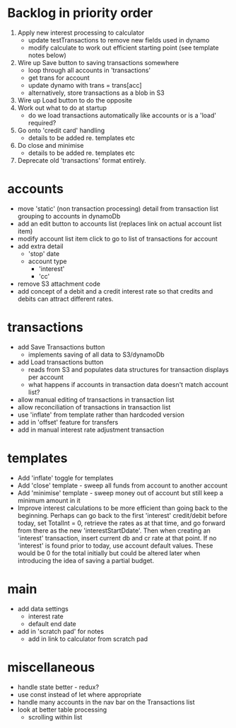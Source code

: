 Backlog in priority order
=========================
1. Apply new interest processing to calculator
    - update testTransactions to remove new fields used in dynamo
    - modify calculate to work out efficient starting point (see template notes below)
2. Wire up Save button to saving transactions somewhere
    - loop through all accounts in 'transactions'
    - get trans for account
    - update dynamo with trans = trans[acc]
    - alternatively, store transactions as a blob in S3
3. Wire up Load button to do the opposite
4. Work out what to do at startup
    - do we load transactions automatically like accounts or is a 'load' required?
5. Go onto 'credit card' handling
    - details to be added re. templates etc
6. Do close and minimise
    - details to be added re. templates etc
7. Deprecate old 'transactions' format entirely.


accounts
========
- move 'static' (non transaction processing) detail from transaction list grouping to accounts in dynamoDb
- add an edit button to accounts list (replaces link on actual account list item)
- modify account list item click to go to list of transactions for account
- add extra detail
    - 'stop' date
    - account type
        - 'interest'
        - 'cc'
- remove S3 attachment code
- add concept of a debit and a credit interest rate so that credits and debits can attract different rates.

transactions
============
- add Save Transactions button 
    - implements saving of all data to S3/dynamoDb
- add Load transactions button
    - reads from S3 and populates data structures for transaction displays per account
    - what happens if accounts in transaction data doesn't match account list?
- allow manual editing of transactions in transaction list
- allow reconciliation of transactions in transaction list
- use 'inflate' from template rather than hardcoded version
- add in 'offset' feature for transfers
- add in manual interest rate adjustment transaction

templates
=========
- Add 'inflate' toggle for templates
- Add 'close' template - sweep all funds from account to another account
- Add 'minimise' template - sweep money out of account but still keep a minimum amount in it
- Improve interest calculations to be more efficient than going back to the beginning. Perhaps can go back to the first 'interest' credit/debit before today, set TotalInt = 0, retrieve the rates as at that time, and go forward from there as the new 'interestStartDdate'. Then when creating an 'interest' transaction, insert current db and cr rate at that point. If no 'interest' is found prior to today, use account default values. These would be 0 for the total initially but could be altered later when introducing the idea of saving a partial budget.

main
====
- add data settings
    - interest rate
    - default end date
- add in 'scratch pad' for notes
    - add in link to calculator from scratch pad

miscellaneous
=============
- handle state better - redux?
- use const instead of let where appropriate
- handle many accounts in the nav bar on the Transactions list
- look at better table processing
    - scrolling within list